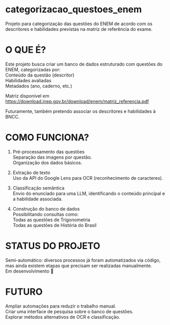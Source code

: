 # categorizacao_questoes_enem
Projeto para categorização das questões do ENEM de acordo com os descritores e habilidades previstas na matriz de referência do exame.

# O QUE É?
Este projeto busca criar um banco de dados estruturado com questões do ENEM, categorizadas por:  
Conteúdo da questão (descritor)  
Habilidades avaliadas  
Metadados (ano, caderno, etc.)  

Matriz disponível em https://download.inep.gov.br/download/enem/matriz_referencia.pdf

Futuramente, também pretendo associar os descritores e habilidades à BNCC.

# COMO FUNCIONA?
1. Pré-processamento das questões  
Separação das imagens por questão.  
Organização dos dados básicos.  

2. Extração de texto  
Uso da API do Google Lens para OCR (reconhecimento de caracteres).  

3. Classificação semântica  
Envio do enunciado para uma LLM, identificando o conteúdo principal e a habilidade associada.  

4. Construção do banco de dados  
Possibilitando consultas como:  
Todas as questões de Trigonometria  
Todas as questões de História do Brasil  

# STATUS DO PROJETO
Semi-automático: diversos processos já foram automatizados via código, mas ainda existem etapas que precisam ser realizadas manualmente.  
Em desenvolvimento 🚧  

# FUTURO
Ampliar automações para reduzir o trabalho manual.  
Criar uma interface de pesquisa sobre o banco de questões.  
Explorar métodos alternativos de OCR e classificação.  